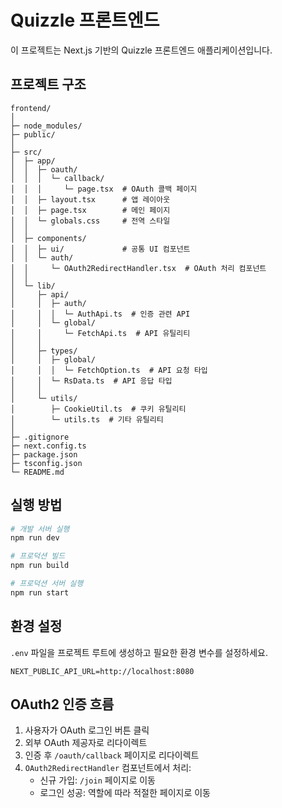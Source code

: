 # Quizzle 프론트엔드

이 프로젝트는 Next.js 기반의 Quizzle 프론트엔드 애플리케이션입니다.

## 프로젝트 구조

```
frontend/
│
├─ node_modules/
├─ public/
│
├─ src/
│  ├─ app/
│  │  ├─ oauth/
│  │  │  └─ callback/
│  │  │     └─ page.tsx  # OAuth 콜백 페이지
│  │  ├─ layout.tsx      # 앱 레이아웃
│  │  ├─ page.tsx        # 메인 페이지
│  │  └─ globals.css     # 전역 스타일
│  │
│  ├─ components/
│  │  ├─ ui/             # 공통 UI 컴포넌트
│  │  └─ auth/
│  │     └─ OAuth2RedirectHandler.tsx  # OAuth 처리 컴포넌트
│  │
│  └─ lib/
│     ├─ api/
│     │  ├─ auth/
│     │  │  └─ AuthApi.ts  # 인증 관련 API
│     │  └─ global/
│     │     └─ FetchApi.ts  # API 유틸리티
│     │
│     ├─ types/
│     │  ├─ global/
│     │  │  └─ FetchOption.ts  # API 요청 타입
│     │  └─ RsData.ts  # API 응답 타입
│     │
│     └─ utils/
│        ├─ CookieUtil.ts  # 쿠키 유틸리티
│        └─ utils.ts  # 기타 유틸리티
│
├─ .gitignore
├─ next.config.ts
├─ package.json
├─ tsconfig.json
└─ README.md
```

## 실행 방법

```bash
# 개발 서버 실행
npm run dev

# 프로덕션 빌드
npm run build

# 프로덕션 서버 실행
npm run start
```

## 환경 설정

`.env` 파일을 프로젝트 루트에 생성하고 필요한 환경 변수를 설정하세요.

```
NEXT_PUBLIC_API_URL=http://localhost:8080
```

## OAuth2 인증 흐름

1. 사용자가 OAuth 로그인 버튼 클릭
2. 외부 OAuth 제공자로 리다이렉트
3. 인증 후 `/oauth/callback` 페이지로 리다이렉트
4. `OAuth2RedirectHandler` 컴포넌트에서 처리:
   - 신규 가입: `/join` 페이지로 이동
   - 로그인 성공: 역할에 따라 적절한 페이지로 이동

